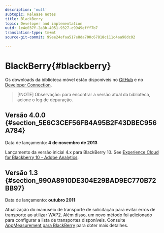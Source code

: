 ```yaml
---
description: 'null'
subtopic: Release notes
title: BlackBerry
topic: Developer and implementation
uuid: 1e4e037f-2a8b-4051-9327-c9949efff7b7
translation-type: tm+mt
source-git-commit: 99ee24efaa517e8da700c67818c111c4aa90dc02

---
```



# BlackBerry{#blackberry}

Os downloads da biblioteca móvel estão disponíveis no [GitHub](https://github.com/Adobe-Marketing-Cloud/mobile-services) e no [Developer Connection](https://marketing.adobe.com/developer/gallery/marketing-cloud-for-blackberry-10-adobe-analytics).

> [!NOTE] Observação: para encontrar a versão atual da biblioteca, acione o log de depuração.

## Versão 4.0.0 {#section_5E6C3CEF56FB4A95B2F43DBEC956A784}

Data de lançamento: **4 de novembro de 2013**

Lançamento da versão inicial 4.x para BlackBerry 10. See [Experience Cloud for Blackberry 10 - Adobe Analytics](https://marketing.adobe.com/developer/gallery/marketing-cloud-for-blackberry-10-adobe-analytics).

## Versão 1.3 {#section_990A8910DE304E29BAD9EC770B72BB97}

Data de lançamento: **outubro 2011**

Atualização do manuseio de transporte de solicitação para evitar erros de transporte ao utilizar WAP2. Além disso, um novo método foi adicionado para configurar a lista de transportes disponíveis. Consulte [AppMeasurement para BlackBerry](https://marketing.adobe.com/resources/help/en_US/sc/appmeasurement/blackberry/oms_sc_appmeasure_blackberry.pdf) para obter mais detalhes.

